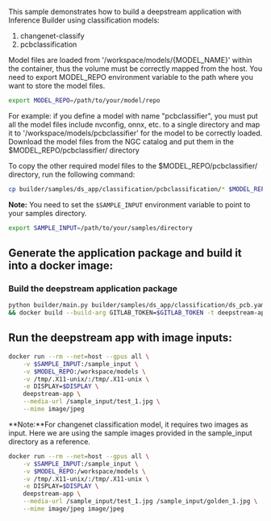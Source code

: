This sample demonstrates how to build a deepstream application with Inference Builder using classification models:
1. changenet-classify
2. pcbclassification

Model files are loaded from '/workspace/models/{MODEL_NAME}' within the container, thus the volume must be correctly mapped from the host.
You need to export MODEL_REPO environment variable to the path where you want to store the model files.

```bash
export MODEL_REPO=/path/to/your/model/repo
```

For example: if you define a model with name "pcbclassifier", you must put all the model files include nvconfig, onnx, etc. to a single directory and map it to '/workspace/models/pcbclassifier' for the model to be correctly loaded.
Download the model files from the NGC catalog and put them in the $MODEL_REPO/pcbclassifier/ directory

To copy the other required model files to the $MODEL_REPO/pcbclassifier/ directory, run the following command:

```bash
cp builder/samples/ds_app/classification/pcbclassification/* $MODEL_REPO/pcbclassifier/
```

**Note:** You need to set the `$SAMPLE_INPUT` environment variable to point to your samples directory.

```bash
export SAMPLE_INPUT=/path/to/your/samples/directory
```

## Generate the application package and build it into a docker image:

### Build the deepstream application package

```bash
python builder/main.py builder/samples/ds_app/classification/ds_pcb.yaml -o builder/samples/ds_app --server-type serverless -t \
&& docker build --build-arg GITLAB_TOKEN=$GITLAB_TOKEN -t deepstream-app builder/samples/ds_app
```

## Run the deepstream app with image inputs:

```bash
docker run --rm --net=host --gpus all \
    -v $SAMPLE_INPUT:/sample_input \
    -v $MODEL_REPO:/workspace/models \
    -v /tmp/.X11-unix/:/tmp/.X11-unix \
    -e DISPLAY=$DISPLAY \
    deepstream-app \
    --media-url /sample_input/test_1.jpg \
    --mime image/jpeg
```

**Note:**For changenet classification model, it requires two images as input. Here we are using the sample images provided in the sample_input directory as a reference.

```bash
docker run --rm --net=host --gpus all \
    -v $SAMPLE_INPUT:/sample_input \
    -v $MODEL_REPO:/workspace/models \
    -v /tmp/.X11-unix/:/tmp/.X11-unix \
    -e DISPLAY=$DISPLAY \
    deepstream-app \
    --media-url /sample_input/test_1.jpg /sample_input/golden_1.jpg \
    --mime image/jpeg image/jpeg
```